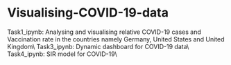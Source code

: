 # Visualising-COVID-19-data
Task1_ipynb: Analysing and visualising relative COVID-19 cases and Vaccination rate in the countries namely Germany, United States and United Kingdom\\
Task3_ipynb: Dynamic dashboard for COVID-19 data\\
Task4_ipynb: SIR model for COVID-19\\
